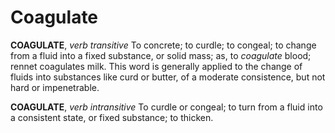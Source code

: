 # Coagulate

**COAGULATE**, _verb transitive_ To concrete; to curdle; to congeal; to change from a fluid into a fixed substance, or solid mass; as, to _coagulate_ blood; rennet coagulates milk. This word is generally applied to the change of fluids into substances like curd or butter, of a moderate consistence, but not hard or impenetrable.

**COAGULATE**, _verb intransitive_ To curdle or congeal; to turn from a fluid into a consistent state, or fixed substance; to thicken.